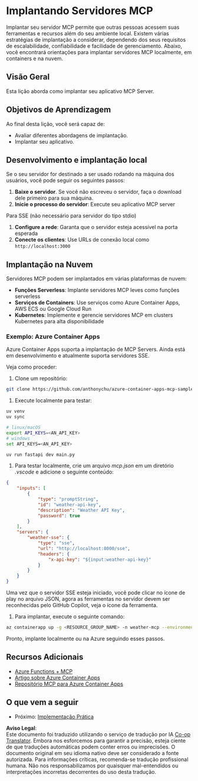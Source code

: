 <!--
CO_OP_TRANSLATOR_METADATA:
{
  "original_hash": "1d9dc83260576b76f272d330ed93c51f",
  "translation_date": "2025-07-04T17:00:41+00:00",
  "source_file": "03-GettingStarted/09-deployment/README.md",
  "language_code": "br"
}
-->
# Implantando Servidores MCP

Implantar seu servidor MCP permite que outras pessoas acessem suas ferramentas e recursos além do seu ambiente local. Existem várias estratégias de implantação a considerar, dependendo dos seus requisitos de escalabilidade, confiabilidade e facilidade de gerenciamento. Abaixo, você encontrará orientações para implantar servidores MCP localmente, em containers e na nuvem.

## Visão Geral

Esta lição aborda como implantar seu aplicativo MCP Server.

## Objetivos de Aprendizagem

Ao final desta lição, você será capaz de:

- Avaliar diferentes abordagens de implantação.
- Implantar seu aplicativo.

## Desenvolvimento e implantação local

Se o seu servidor for destinado a ser usado rodando na máquina dos usuários, você pode seguir os seguintes passos:

1. **Baixe o servidor**. Se você não escreveu o servidor, faça o download dele primeiro para sua máquina.  
1. **Inicie o processo do servidor**: Execute seu aplicativo MCP server

Para SSE (não necessário para servidor do tipo stdio)

1. **Configure a rede**: Garanta que o servidor esteja acessível na porta esperada  
1. **Conecte os clientes**: Use URLs de conexão local como `http://localhost:3000`

## Implantação na Nuvem

Servidores MCP podem ser implantados em várias plataformas de nuvem:

- **Funções Serverless**: Implante servidores MCP leves como funções serverless  
- **Serviços de Containers**: Use serviços como Azure Container Apps, AWS ECS ou Google Cloud Run  
- **Kubernetes**: Implemente e gerencie servidores MCP em clusters Kubernetes para alta disponibilidade

### Exemplo: Azure Container Apps

Azure Container Apps suporta a implantação de MCP Servers. Ainda está em desenvolvimento e atualmente suporta servidores SSE.

Veja como proceder:

1. Clone um repositório:

  ```sh
  git clone https://github.com/anthonychu/azure-container-apps-mcp-sample.git
  ```

1. Execute localmente para testar:

  ```sh
  uv venv
  uv sync

  # linux/macOS
  export API_KEYS=<AN_API_KEY>
  # windows
  set API_KEYS=<AN_API_KEY>

  uv run fastapi dev main.py
  ```

1. Para testar localmente, crie um arquivo *mcp.json* em um diretório *.vscode* e adicione o seguinte conteúdo:

  ```json
  {
      "inputs": [
          {
              "type": "promptString",
              "id": "weather-api-key",
              "description": "Weather API Key",
              "password": true
          }
      ],
      "servers": {
          "weather-sse": {
              "type": "sse",
              "url": "http://localhost:8000/sse",
              "headers": {
                  "x-api-key": "${input:weather-api-key}"
              }
          }
      }
  }
  ```

  Uma vez que o servidor SSE esteja iniciado, você pode clicar no ícone de play no arquivo JSON, agora as ferramentas no servidor devem ser reconhecidas pelo GitHub Copilot, veja o ícone da ferramenta.

1. Para implantar, execute o seguinte comando:

  ```sh
  az containerapp up -g <RESOURCE_GROUP_NAME> -n weather-mcp --environment mcp -l westus --env-vars API_KEYS=<AN_API_KEY> --source .
  ```

Pronto, implante localmente ou na Azure seguindo esses passos.

## Recursos Adicionais

- [Azure Functions + MCP](https://learn.microsoft.com/en-us/samples/azure-samples/remote-mcp-functions-dotnet/remote-mcp-functions-dotnet/)
- [Artigo sobre Azure Container Apps](https://techcommunity.microsoft.com/blog/appsonazureblog/host-remote-mcp-servers-in-azure-container-apps/4403550)
- [Repositório MCP para Azure Container Apps](https://github.com/anthonychu/azure-container-apps-mcp-sample)

## O que vem a seguir

- Próximo: [Implementação Prática](../../04-PracticalImplementation/README.md)

**Aviso Legal**:  
Este documento foi traduzido utilizando o serviço de tradução por IA [Co-op Translator](https://github.com/Azure/co-op-translator). Embora nos esforcemos para garantir a precisão, esteja ciente de que traduções automáticas podem conter erros ou imprecisões. O documento original em seu idioma nativo deve ser considerado a fonte autorizada. Para informações críticas, recomenda-se tradução profissional humana. Não nos responsabilizamos por quaisquer mal-entendidos ou interpretações incorretas decorrentes do uso desta tradução.